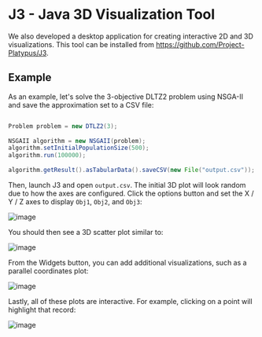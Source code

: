 # J3 - Java 3D Visualization Tool

We also developed a desktop application for creating interactive 2D and 3D visualizations.  This tool can be installed
from https://github.com/Project-Platypus/J3.

## Example

As an example, let's solve the 3-objective DLTZ2 problem using NSGA-II and save the approximation set to a CSV file:

```java

Problem problem = new DTLZ2(3);
		
NSGAII algorithm = new NSGAII(problem);
algorithm.setInitialPopulationSize(500);
algorithm.run(100000);
		
algorithm.getResult().asTabularData().saveCSV(new File("output.csv"));
```

Then, launch J3 and open `output.csv`.  The initial 3D plot will look random due to how the axes are configured.
Click the options button and set the X / Y / Z axes to display `Obj1`, `Obj2`, and `Obj3`:

![image](https://github.com/MOEAFramework/MOEAFramework/assets/2496211/b0872934-c7b7-4ca3-9925-e168e6d86383)

You should then see a 3D scatter plot similar to:

![image](https://github.com/MOEAFramework/MOEAFramework/assets/2496211/4cd9fb04-1ea6-4cc1-88b7-c71f7a0549e5)

From the Widgets button, you can add additional visualizations, such as a parallel coordinates plot:

![image](https://github.com/MOEAFramework/MOEAFramework/assets/2496211/4671727f-d966-4749-9e41-735d579ebf20)

Lastly, all of these plots are interactive.  For example, clicking on a point will highlight that record:

![image](https://github.com/MOEAFramework/MOEAFramework/assets/2496211/a93b8612-bbcb-41c8-ba98-f5df9e1ef845)
